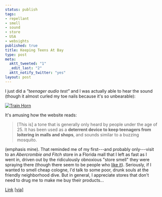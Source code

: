 ```yaml
--- 
status: publish
tags: 
- repellant
- smell
- sound
- store
- USA
- websights
published: true
title: Keeping Teens At Bay
type: post
meta: 
  aktt_tweeted: "1"
  _edit_last: "2"
  aktt_notify_twitter: "yes"
layout: post
---
```

I just did a <em>"teenager audio test"</em> and I was actually able to hear the sound (though it almost curled my toe nails because it's so unbearable):

<a href="http://trainhorns.net/sound/"><img src="http://trainhorns.net/sound/img/passed.png" alt="Train Horn" /></a>

It's amusing how the website reads:

<blockquote>[This is] a tone that is generally only heard by people under the age of 25. It has been used as a <strong>deterrent device to keep teenagers from loitering in malls and shops</strong>, and sounds similar to a buzzing mosquito.</blockquote>

(emphasis mine). That reminded me of my first---and probably only---visit to an <em>Abercrombie and Fitch</em> store in a Florida mall that I left as fast as I went in, driven out by the ridiculously obnoxious "store smell" they were spraying there (though there seem to be people who <a href="http://answers.yahoo.com/question/index?qid=20061221113813AANthvl">like it</a>). Seriously, if I wanted to smell cheap cologne, I'd talk to some poor, drunk souls at the friendly neighborhood dive. But in general, I appreciate stores that don't need to drug me to make me buy their products...

<a href="http://trainhorns.net/sound/">Link</a> <a href="http://killefit.net/blog/2009/02/26/teenie-gehor/">[via]</a>
